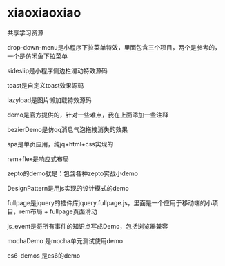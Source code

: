 # xiaoxiaoxiao
共享学习资源

drop-down-menu是小程序下拉菜单特效，里面包含三个项目，两个是参考的，一个是仿闲鱼下拉菜单

sideslip是小程序侧边栏滑动特效源码

toast是自定义toast效果源码

lazyload是图片懒加载特效源码

demo是官方提供的，针对一些难点，我在上面添加一些注释

bezierDemo是仿qq消息气泡拖拽消失的效果

spa是单页应用，纯jq+html+css实现的

rem+flex是响应式布局

zepto的demo就是：包含各种zepto实战小demo

DesignPattern是用js实现的设计模式的demo

fullpage是jquery的插件库jquery.fullpage.js，里面是一个应用于移动端的小项目，rem布局 + fullpage页面滑动

js_event是将所有事件的知识点写成Demo，包括浏览器兼容

mochaDemo 是mocha单元测试使用demo

es6-demos 是es6的demo

